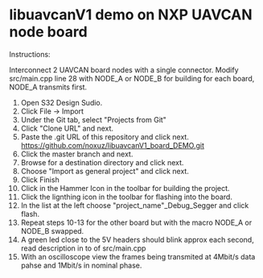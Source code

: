 # libuavcanV1 demo on NXP UAVCAN node board
Instructions:

Interconnect 2 UAVCAN board nodes with a single connector.
Modify src/main.cpp line 28 with NODE_A or NODE_B for building for each board, NODE_A transmits first.

1. Open S32 Design Sudio.
2. Click File -> Import
3. Under the Git tab, select "Projects from Git"
4. Click "Clone URL" and next.
5. Paste the .git URL of this repository and click next. https://github.com/noxuz/libuavcanV1_board_DEMO.git
6. Click the master branch and next.
7. Browse for a destination directory and click next.
8. Choose "Import as general project" and click next.
9. Click Finish
10. Click in the Hammer Icon in the toolbar for building the project.
11. Click the lignthing icon in the toolbar for flashing into the board.
12. In the list at the left choose "project_name"_Debug_Segger and click flash.
13. Repeat steps 10-13 for the other board but with the macro NODE_A or NODE_B swapped.
14. A green led close to the 5V headers should blink approx each second, read description in to of src/main.cpp
15. With an oscilloscope view the frames being transmited at 4Mbit/s data pahse and 1Mbit/s in nominal phase.


